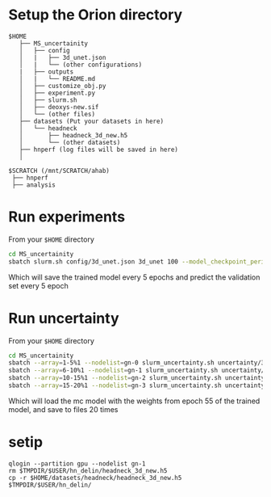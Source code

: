 # Setup the Orion directory

```
$HOME
   ├── MS_uncertainity
   │   ├── config
   │   |   ├── 3d_unet.json
   │   |   └── (other configurations)
   |   ├── outputs
   │   |   └── README.md
   │   ├── customize_obj.py
   │   ├── experiment.py
   │   ├── slurm.sh
   │   ├── deoxys-new.sif
   │   └── (other files)
   ├── datasets (Put your datasets in here)
   │   └── headneck
   │       ├── headneck_3d_new.h5
   │       └── (other datasets)
   ├── hnperf (log files will be saved in here)
   │
```
```
$SCRATCH (/mnt/SCRATCH/ahab)
 ├── hnperf
 ├── analysis
```


# Run experiments
From your `$HOME` directory
```bash
cd MS_uncertainity
sbatch slurm.sh config/3d_unet.json 3d_unet 100 --model_checkpoint_period 5 --prediction_checkpoint_period 5
```
Which will save the trained model every 5 epochs and predict the validation set every 5 epoch


# Run uncertainty
From your `$HOME` directory
```bash
cd MS_uncertainity
sbatch --array=1-5%1 --nodelist=gn-0 slurm_uncertainty.sh uncertainty/3d_unet.json 3d_unet mc_3d_unet --best_epoch 55
sbatch --array=6-10%1 --nodelist=gn-1 slurm_uncertainty.sh uncertainty/3d_unet.json 3d_unet mc_3d_unet --best_epoch 55
sbatch --array=10-15%1 --nodelist=gn-2 slurm_uncertainty.sh uncertainty/3d_unet.json 3d_unet mc_3d_unet --best_epoch 55
sbatch --array=15-20%1 --nodelist=gn-3 slurm_uncertainty.sh uncertainty/3d_unet.json 3d_unet mc_3d_unet --best_epoch 55
```
Which will load the mc model with the weights from epoch 55 of the trained model, and save to files 20 times


# setip
```
qlogin --partition gpu --nodelist gn-1
rm $TMPDIR/$USER/hn_delin/headneck_3d_new.h5
cp -r $HOME/datasets/headneck/headneck_3d_new.h5 $TMPDIR/$USER/hn_delin/
```
